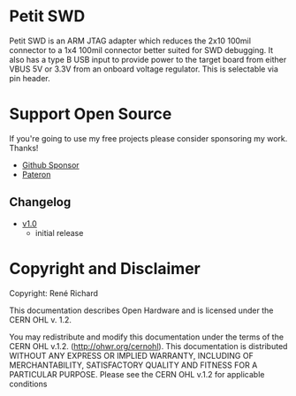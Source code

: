 # Petit SWD
Petit SWD is an ARM JTAG adapter which reduces the 2x10 100mil connector to a 1x4 100mil connector better suited for SWD debugging. It also has a type B USB input to provide power to the target board from either VBUS 5V or 3.3V from an onboard voltage regulator. This is selectable via pin header.

# Support Open Source
If you're going to use my free projects please consider sponsoring my work. Thanks!

- [Github Sponsor](https://github.com/sponsors/db-electronics)
- [Pateron](https://patreon.com/dbelectronics)

## Changelog
- [v1.0](https://github.com/db-electronics/petit-swd-kicad/releases/tag/v1.0)
  - initial release

# Copyright and Disclaimer
Copyright: René Richard

This documentation describes Open Hardware and is licensed under the
CERN OHL v. 1.2.

You may redistribute and modify this documentation under the terms of the
CERN OHL v.1.2. (http://ohwr.org/cernohl). This documentation is distributed
WITHOUT ANY EXPRESS OR IMPLIED WARRANTY, INCLUDING OF
MERCHANTABILITY, SATISFACTORY QUALITY AND FITNESS FOR A
PARTICULAR PURPOSE. Please see the CERN OHL v.1.2 for applicable
conditions
